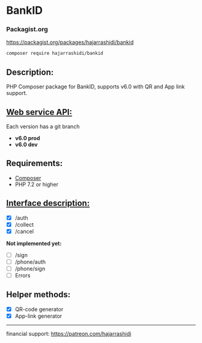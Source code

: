 # BankID

### Packagist.org
https://packagist.org/packages/hajarrashidi/bankid
```bash
composer require hajarrashidi/bankid
```

## Description:

PHP Composer package for BankID, supports v6.0 with QR and App link support. 

## [Web service API:](https://www.bankid.com/utvecklare/guider/teknisk-integrationsguide/webbservice-api)
Each version has a git branch
- **v6.0 prod** 
- **v6.0 dev**

## Requirements:

* [Composer](https://getcomposer.org/)
* PHP 7.2 or higher

## [Interface description:](https://www.bankid.com/utvecklare/guider/teknisk-integrationsguide/webbservice-api)

- [x] /auth
- [x] /collect
- [x] /cancel

**Not implemented yet:**

- [ ] /sign
- [ ] /phone/auth
- [ ] /phone/sign
- [ ] Errors

## Helper methods:

- [x] QR-code generator
- [x] App-link generator 

---
financial support:
https://patreon.com/hajarrashidi
